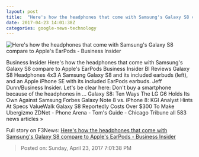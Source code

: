 ```yaml
---
layout: post
title:  "Here's how the headphones that come with Samsung's Galaxy S8 compare to Apple's EarPods - Business Insider"
date: 2017-04-23 14:01:38Z
categories: google-news-technology
---
```


![Here's how the headphones that come with Samsung's Galaxy S8 compare to Apple's EarPods - Business Insider](http://static4.businessinsider.com/image/58fc53fb7522cafa078b5795-1190-625/heres-how-the-headphones-that-come-with-samsungs-galaxy-s8-compare-to-apples-earpods.jpg)

Business Insider Here's how the headphones that come with Samsung's Galaxy S8 compare to Apple's EarPods Business Insider BI Reviews Galaxy S8 Headphones 4x3 A Samsung Galaxy S8 and its included earbuds (left), and an Apple iPhone SE with its included EarPods earbuds. Jeff Dunn/Business Insider. Let's be clear here: Don't buy a smartphone because of the headphones in ... Galaxy S8: Ten Ways The LG G6 Holds Its Own Against Samsung Forbes Galaxy Note 8 vs. iPhone 8: KGI Analyst Hints At Specs ValueWalk Galaxy S8 Reportedly Costs Over $300 To Make Ubergizmo ZDNet - Phone Arena - Tom's Guide - Chicago Tribune all 583 news articles »


Full story on F3News: [Here's how the headphones that come with Samsung's Galaxy S8 compare to Apple's EarPods - Business Insider](http://www.f3nws.com/n/BsxrNB)

> Posted on: Sunday, April 23, 2017 7:01:38 PM
